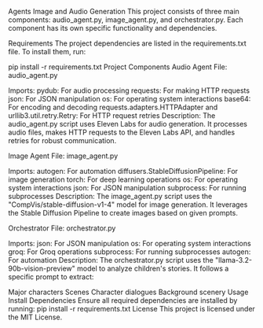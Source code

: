 Agents Image and Audio Generation
This project consists of three main components: audio_agent.py, image_agent.py, and orchestrator.py. Each component has its own specific functionality and dependencies.

Requirements
The project dependencies are listed in the requirements.txt file. To install them, run:

pip install -r requirements.txt
Project Components
Audio Agent
File: audio_agent.py

Imports:
pydub: For audio processing
requests: For making HTTP requests
json: For JSON manipulation
os: For operating system interactions
base64: For encoding and decoding
requests.adapters.HTTPAdapter and urllib3.util.retry.Retry: For HTTP request retries
Description:
The audio_agent.py script uses Eleven Labs for audio generation. It processes audio files, makes HTTP requests to the Eleven Labs API, and handles retries for robust communication.

Image Agent
File: image_agent.py

Imports:
autogen: For automation
diffusers.StableDiffusionPipeline: For image generation
torch: For deep learning operations
os: For operating system interactions
json: For JSON manipulation
subprocess: For running subprocesses
Description:
The image_agent.py script uses the "CompVis/stable-diffusion-v1-4" model for image generation. It leverages the Stable Diffusion Pipeline to create images based on given prompts.

Orchestrator
File: orchestrator.py

Imports:
json: For JSON manipulation
os: For operating system interactions
groq: For Groq operations
subprocess: For running subprocesses
autogen: For automation
Description:
The orchestrator.py script uses the "llama-3.2-90b-vision-preview" model to analyze children's stories. It follows a specific prompt to extract:

Major characters
Scenes
Character dialogues
Background scenery
Usage
Install Dependencies
Ensure all required dependencies are installed by running:
pip install -r requirements.txt
License
This project is licensed under the MIT License.
